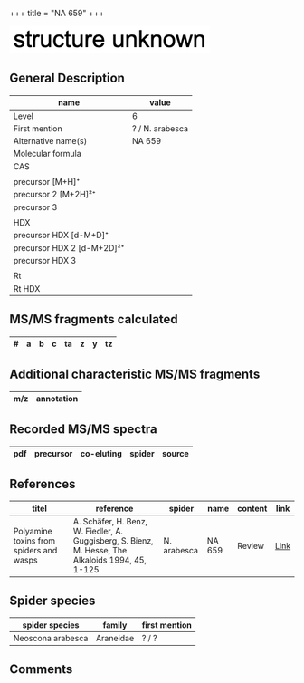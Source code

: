 +++
title = "NA 659"
+++

![](/img/2.png)

## General Description

| name                       | value           |
|----------------------------|-----------------|
| Level                      | 6               |
| First mention              | ? / N. arabesca |
| Alternative name(s)        | NA 659          |
| Molecular formula          |                 |
| CAS                        |                 |
|                            |                 |
| precursor   [M+H]⁺         |                 |
| precursor 2 [M+2H]²⁺       |                 |
| precursor 3                |                 |
|                            |                 |
| HDX                        |                 |
| precursor HDX   [d-M+D]⁺   |                 |
| precursor HDX 2 [d-M+2D]²⁺ |                 |
| precursor HDX 3            |                 |
|                            |                 |
| Rt                         |                 |
| Rt HDX                     |                 |

## MS/MS fragments calculated

| # | a         | b         | c         | ta        | z         | y         | tz        |
|---|-----------|-----------|-----------|-----------|-----------|-----------|-----------|

## Additional characteristic MS/MS fragments

| m/z       | annotation |
|-----------|------------|

## Recorded MS/MS spectra

| pdf | precursor | co-eluting  | spider    | source                       |
|-----|-----------|-------------|-----------|------------------------------|

## References

| titel                                                                                     | reference                                                                                         | spider     | name   | content          | link                                                  |
|-------------------------------------------------------------------------------------------|---------------------------------------------------------------------------------------------------|------------|--------|------------------|-------------------------------------------------------|
| Polyamine toxins from spiders and wasps                                                              | A. Schäfer, H. Benz, W. Fiedler, A. Guggisberg, S. Bienz, M. Hesse, The Alkaloids 1994, 45, 1-125             | N. arabesca  | NA 659  | Review                           | [Link](https://doi.org/10.1016/S0099-9598(08)60276-X) |

## Spider species

| spider species    | family    | first mention |
|-------------------|-----------|---------------|
| Neoscona arabesca | Araneidae | ? / ?         |

## Comments
